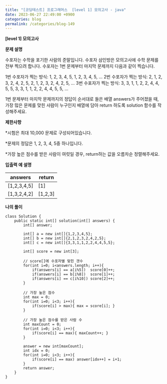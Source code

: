 ```yaml
---
title: "[코딩테스트] 프로그래머스  [level 1] 모의고사 - java"
date: 2023-06-27 22:49:00 +0900
categories: blog
permalink: /categories/blog-149
---
```



**[level 1] 모의고사**



**문제 설명**

수포자는 수학을 포기한 사람의 준말입니다. 수포자 삼인방은 모의고사에 수학 문제를 전부 찍으려 합니다. 수포자는 1번 문제부터 마지막 문제까지 다음과 같이 찍습니다.

1번 수포자가 찍는 방식: 1, 2, 3, 4, 5, 1, 2, 3, 4, 5, ...
2번 수포자가 찍는 방식: 2, 1, 2, 3, 2, 4, 2, 5, 2, 1, 2, 3, 2, 4, 2, 5, ...
3번 수포자가 찍는 방식: 3, 3, 1, 1, 2, 2, 4, 4, 5, 5, 3, 3, 1, 1, 2, 2, 4, 4, 5, 5, ...

1번 문제부터 마지막 문제까지의 정답이 순서대로 들은 배열 answers가 주어졌을 때, 가장 많은 문제를 맞힌 사람이 누구인지 배열에 담아 return 하도록 solution 함수를 작성해주세요.


**제한사항**

*시험은 최대 10,000 문제로 구성되어있습니다.

*문제의 정답은 1, 2, 3, 4, 5중 하나입니다.

*가장 높은 점수를 받은 사람이 여럿일 경우, return하는 값을 오름차순 정렬해주세요.




**입출력 예 설명**

|answers	|return|
|---|---|
|[1,2,3,4,5]|	[1]|
|[1,3,2,4,2]	|[1,2,3]|


**나의 풀이**

```
class Solution {
    public static int[] solution(int[] answers) {
        int[] answer;
        
        int[] a = new int[]{1,2,3,4,5};
        int[] b = new int[]{2,1,2,3,2,4,2,5};
        int[] c = new int[]{3,3,1,1,2,2,4,4,5,5};
        
        int[] score = new int[3];

        // score[]에 수포자별 맞힌 갯수
        for(int i=0; i<answers.length; i++){
            if(answers[i] == a[i%5])  score[0]++; 
            if(answers[i] == b[i%8])  score[1]++;
            if(answers[i] == c[i%10]) score[2]++;
        }
        
        // 가장 높은 점수
        int max = 0;
        for(int i=0; i<3; i++){
            if(score[i] > max){ max = score[i]; }
        }
        
        // 가장 높은 점수를 받은 사람 수
        int maxCount = 0;
        for(int i=0; i<3; i++){
            if(score[i] == max){ maxCount++; } 
        }

        answer = new int[maxCount];
        int idx = 0;
        for(int i=0; i<3; i++){
            if(score[i] == max) answer[idx++] = i+1;
        }
        return answer;
    }
}
```


